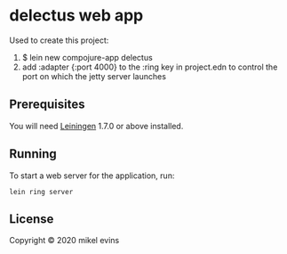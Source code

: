 # delectus web app

Used to create this project:

1. $ lein new compojure-app delectus
2. add :adapter {:port 4000} to the :ring key in project.edn
   to control the port on which the jetty server launches

## Prerequisites

You will need [Leiningen][1] 1.7.0 or above installed.

[1]: https://github.com/technomancy/leiningen

## Running

To start a web server for the application, run:

    lein ring server

## License

Copyright © 2020 mikel evins
